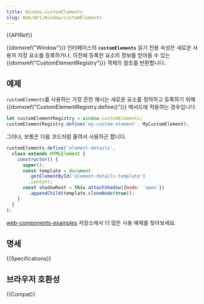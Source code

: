 ```yaml
---
title: Window.customElements
slug: Web/API/Window/customElements
---
```


{{APIRef}}

{{domxref("Window")}} 인터페이스의 **`customElements`** 읽기 전용 속성은 새로운 사용자 지정 요소를 등록하거나, 이전에 등록한 요소의 정보를 받아올 수 있는 {{domxref("CustomElementRegistry")}} 객체의 참조를 반환합니다.

## 예제

`customElements`를 사용하는 가장 흔한 예시는 새로운 요소를 정의하고 등록하기 위해 {{domxref("CustomElementRegistry.define()")}} 메서드에 적용하는 경우입니다.

```js
let customElementRegistry = window.customElements;
customElementRegistry.define('my-custom-element', MyCustomElement);
```

그러나, 보통은 다음 코드처럼 줄여서 사용하곤 합니다.

```js
customElements.define('element-details',
  class extends HTMLElement {
    constructor() {
      super();
      const template = document
        .getElementById('element-details-template')
        .content;
      const shadowRoot = this.attachShadow({mode: 'open'})
        .appendChild(template.cloneNode(true));
    }
  }
);
```

[web-components-examples](https://github.com/mdn/web-components-examples/) 저장소에서 더 많은 사용 예제를 찾아보세요.

## 명세

{{Specifications}}

## 브라우저 호환성

{{Compat}}
